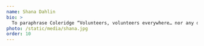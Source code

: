 ```yaml
---
name: Shana Dahlin
bio: >
  To paraphrase Coleridge “Volunteers, volunteers everywhere… nor any drop to drink!” But Shana stands out among our volunteers! Shana writes “I am a proud member of the “purple posse.” She has worn so many hats as a campaign volunteer: photographer, cook, canvasser, and, most recently, tech consultant. Shana shares Celeste’s vision of a more vibrant, progressive Utica and is looking forward to another campaign season!
photo: /static/media/shana.jpg
order: 10
---
```


